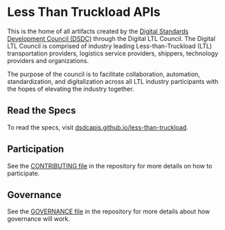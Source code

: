 # Less Than Truckload APIs

This is the home of all artifacts created by the [Digital Standards Development Council (DSDC)](https://nmfta.org/digital-standards-development/) through the Digital LTL Council. The Digital LTL Council is comprised of industry leading Less-than-Truckload (LTL) transportation providers, logistics service providers, shippers, technology providers and organizations.

The purpose of the council is to facilitate collaboration, automation, standardization, and digitalization across all LTL industry participants with the hopes of elevating the industry together.

## Read the Specs

To read the specs, visit [dsdcapis.github.io/less-than-truckload](https://dsdcapis.github.io/less-than-truckload/).

## Participation

See the [CONTRIBUTING file](CONTRIBUTING.md) in the repository for more details on how to participate.

## Governance

See the [GOVERNANCE file](GOVERNANCE.md) in the repository for more details about how governance will work.
